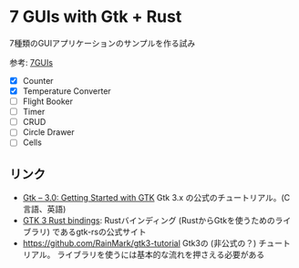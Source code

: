 # 7 GUIs with Gtk + Rust

7種類のGUIアプリケーションのサンプルを作る試み

参考: [7GUIs](https://eugenkiss.github.io/7guis/)

- [x] Counter
- [x] Temperature Converter
- [ ] Flight Booker
- [ ] Timer
- [ ] CRUD
- [ ] Circle Drawer
- [ ] Cells

## リンク

- [Gtk – 3.0: Getting Started with GTK](https://docs.gtk.org/gtk3/getting_started.html)
    Gtk 3.x の公式のチュートリアル。(C言語、英語)
- [GTK 3 Rust bindings](https://gtk-rs.org/gtk3-rs/):
    Rustバインディング (RustからGtkを使うためのライブラリ) であるgtk-rsの公式サイト
- <https://github.com/RainMark/gtk3-tutorial>
    Gtk3の (非公式の？) チュートリアル。
    ライブラリを使うには基本的な流れを押さえる必要がある
